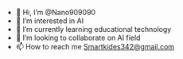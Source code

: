 - 👋 Hi, I’m @Nano909090
- 👀 I’m interested in AI
- 🌱 I’m currently learning educational technology 
- 💞️ I’m looking to collaborate on AI field 
- 📫 How to reach me Smartkides342@gmail.com 
<!---
Nano909090/Nano909090 is a ✨ special ✨ repository because its `README.md` (this file) appears on your GitHub profile.
You can click the Preview link to take a look at your changes.
--->
